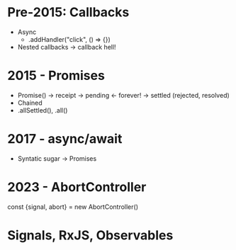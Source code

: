 # Pre-2015: Callbacks

- Async
  - .addHandler("click", () => {})
- Nested callbacks -> callback hell!

# 2015 - Promises

- Promise() -> receipt -> pending <- forever!
  -> settled (rejected, resolved)
- Chained
- .allSettled(), .all()

# 2017 - async/await

- Syntatic sugar -> Promises

# 2023 - AbortController

const {signal, abort} = new AbortController()

# Signals, RxJS, Observables

